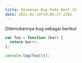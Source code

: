 ```yaml
---
title: Penemuan Bug Pada Next JS
date: 2021-02-14T19:05:27.220Z
---
```

Ditemukannya bug sebagai berikut

```js
var foo = function (bar) {
  return bar++;
};

console.log(foo(5));
```
